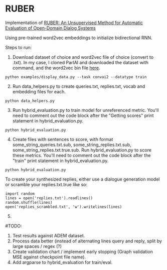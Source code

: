 # RUBER
Implementation of [RUBER: An Unsupervised Method for Automatic Evaluation of Open-Domain Dialog Systems](https://arxiv.org/abs/1701.03079)

Using pre-trained word2vec embeddings to initialize bidirectional RNN. 

Steps to run:

1. Download dataset of choice and word2vec file of choice (convert to .txt). In my case, I cloned ParlAI and downloaded the dataset with command, and the word2vec bin file [here](https://github.com/eyaler/word2vec-slim). 
```
python examples/display_data.py --task convai2 --datatype train
```

2. Run data_helpers.py to create queries.txt, replies.txt, vocab and embedding files for each. 
```
python data_helpers.py
```

3. Run hybrid_evaluation.py to train model for unreferenced metric. You'll need to comment out the code block after the "Getting scores" print statement in hybrid_evaluation.py.
```
python hybrid_evaluation.py
```

4. Create files with sentences to score, with format some_string_queries.txt.sub, some_string_replies.txt.sub, some_string_replies.txt.true.sub. Run hybrid_evaluation.py to score these metrics. You'll need to comment out the code block after the "train" print statement in hybrid_evaluation.py. 
```
python hybrid_evaluation.py
```

To create your synthesized replies, either use a dialogue generation model or scramble your replies.txt.true like so: 
```
import random
lines = open('replies.txt').readlines()
random.shuffle(lines)
open('replies_scrambled.txt', 'w').writelines(lines)
```

5. 

#TODO:
1. Test results against ADEM dataset.
2. Process data better (instead of alternating lines query and reply, split by large spaces / regex (?)
3. Create validation chart / implement early stopping (Graph validation MSE against checkpoint file name).
4. Add argparse to hybrid_evaluation for train/eval. 
